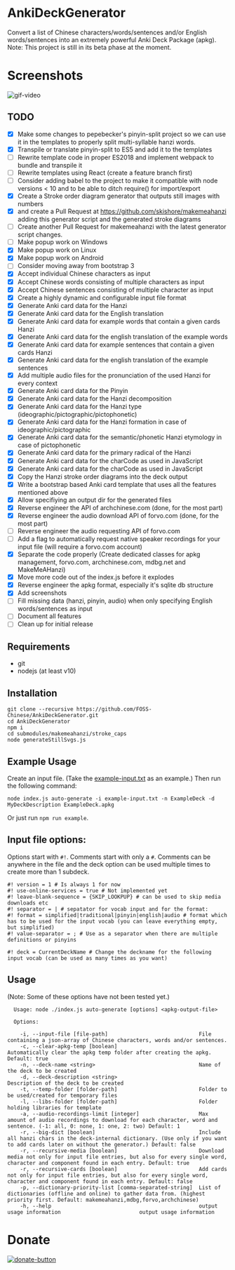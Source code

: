 # AnkiDeckGenerator

Convert a list of Chinese characters/words/sentences and/or English words/sentences into an extremely powerful Anki Deck Package (apkg).
Note: This project is still in its beta phase at the moment.

# Screenshots
![gif-video](screenshots/screen-recording.gif)

## TODO
- [x] Make some changes to pepebecker's pinyin-split project so we can use it in the templates to properly split multi-syllable hanzi words.
- [x] Transpile or translate pinyin-split to ES5 and add it to the templates
- [ ] Rewrite template code in proper ES2018 and implement webpack to bundle and transpile it
- [ ] Rewrite templates using React (create a feature branch first)
- [ ] Consider adding babel to the project to make it compatible with node versions < 10 and to be able to ditch require() for import/export
- [x] Create a Stroke order diagram generator that outputs still images with numbers
- [x] and create a Pull Request at https://github.com/skishore/makemeahanzi adding this generator script and the generated stroke diagrams
- [ ] Create another Pull Request for makemeahanzi with the latest generator script changes.
- [ ] Make popup work on Windows
- [x] Make popup work on Linux
- [x] Make popup work on Android
- [ ] Consider moving away from bootstrap 3
- [x] Accept individual Chinese characters as input
- [x] Accept Chinese words consisting of multiple characters as input
- [x] Accept Chinese sentences consisting of multiple character as input
- [x] Create a highly dynamic and configurable input file format
- [x] Generate Anki card data for the Hanzi
- [x] Generate Anki card data for the English translation
- [x] Generate Anki card data for example words that contain a given cards Hanzi
- [x] Generate Anki card data for the english translation of the example words
- [x] Generate Anki card data for example sentences that contain a given cards Hanzi
- [x] Generate Anki card data for the english translation of the example sentences
- [x] Add multiple audio files for the pronunciation of the used Hanzi for every context
- [x] Generate Anki card data for the Pinyin
- [x] Generate Anki card data for the Hanzi decomposition
- [x] Generate Anki card data for the Hanzi type (ideographic/pictographic/pictophonetic)
- [x] Generate Anki card data for the Hanzi formation in case of ideographic/pictographic
- [x] Generate Anki card data for the semantic/phonetic Hanzi etymology in case of pictophonetic
- [x] Generate Anki card data for the primary radical of the Hanzi
- [x] Generate Anki card data for the charCode as used in JavaScript
- [x] Generate Anki card data for the charCode as used in JavaScript
- [x] Copy the Hanzi stroke order diagrams into the deck output
- [x] Write a bootstrap based Anki card template that uses all the features mentioned above
- [x] Allow specifiying an output dir for the generated files
- [x] Reverse engineer the API of archchinese.com (done, for the most part)
- [x] Reverse engineer the audio download API of forvo.com (done, for the most part)
- [ ] Reverse engineer the audio requesting API of forvo.com
- [ ] Add a flag to automatically request native speaker recordings for your input file (will require a forvo.com account)
- [x] Separate the code properly (Create dedicated classes for apkg management, forvo.com, archchinese.com, mdbg.net and MakeMeAHanzi)
- [x] Move more code out of the index.js before it explodes
- [x] Reverse engineer the apkg format, especially it's sqlite db structure
- [x] Add screenshots
- [ ] Fill missing data (hanzi, pinyin, audio) when only specifying English words/sentences as input
- [ ] Document all features
- [ ] Clean up for initial release

## Requirements
- git
- nodejs (at least v10)

## Installation
```
git clone --recursive https://github.com/FOSS-Chinese/AnkiDeckGenerator.git
cd AnkiDeckGenerator
npm i
cd submodules/makemeahanzi/stroke_caps
node generateStillSvgs.js
```

## Example Usage
Create an input file. (Take the [example-input.txt](example-input.txt) as an example.)
Then run the following command:
```
node index.js auto-generate -i example-input.txt -n ExampleDeck -d MyDeckDescription ExampleDeck.apkg
```
Or just run `npm run example`.

## Input file options:
Options start with `#!`. Comments start with only a `#`.
Comments can be anywhere in the file and the deck option can be used multiple times to create more than 1 subdeck.
```
#! version = 1 # Is always 1 for now
#! use-online-services = true # Not implemented yet
#! leave-blank-sequence = {SKIP_LOOKPUP} # can be used to skip media downloads etc
#! separator = | # sepatator for vocab input and for the format:
#! format = simplified|traditional|pinyin|english|audio # format which has to be used for the input vocab (you can leave everything empty, but simplified)
#! value-separator = ; # Use as a separator when there are multiple definitions or pinyins

#! deck = CurrentDeckName # Change the deckname for the following input vocab (can be used as many times as you want)
```

## Usage
(Note: Some of these options have not been tested yet.)
```
  Usage: node ./index.js auto-generate [options] <apkg-output-file>

  Options:

    -i, --input-file [file-path]                             File containing a json-array of Chinese characters, words and/or sentences.
    -c, --clear-apkg-temp [boolean]                          Automatically clear the apkg temp folder after creating the apkg. Default: true
    -n, --deck-name <string>                                 Name of the deck to be created
    -d, --deck-description <string>                          Description of the deck to be created
    -t, --temp-folder [folder-path]                          Folder to be used/created for temporary files
    -l, --libs-folder [folder-path]                          Folder holding libraries for template
    -a, --audio-recordings-limit [integer]                   Max amount of audio recordings to download for each character, word and sentence. (-1: all, 0: none, 1: one, 2: two) Default: 1
    -r, --big-dict [boolean]                                 Include all hanzi chars in the deck-internal dictionary. (Use only if you want to add cards later on without the generator.) Default: false
    -r, --recursive-media [boolean]                          Download media not only for input file entries, but also for every single word, character and component found in each entry. Default: true
    -r, --recursive-cards [boolean]                          Add cards not only for input file entries, but also for every single word, character and component found in each entry. Default: false
    -p, --dictionary-priority-list [comma-separated-string]  List of dictionaries (offline and online) to gather data from. (highest priority first. Default: makemeahanzi,mdbg,forvo,archchinese)
    -h, --help                                               output usage information                         output usage information
```

# Donate

[![donate-button](https://www.paypalobjects.com/en_US/i/btn/btn_donate_SM.gif)](https://www.paypal.com/cgi-bin/webscr?cmd=_s-xclick&hosted_button_id=49DY4XCAQWG84)
